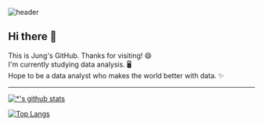 ![header](https://capsule-render.vercel.app/api?type=rounded&color=auto&height=300&section=header&text=Jung's%20GitHub&fontSize=90&fontColor=FFFFFF)

## Hi there 👋

This is Jung's GitHub. Thanks for visiting! 😄 <br>
I'm currently studying data analysis. 🖥️ <br>
Hope to be a data analyst who makes the world better with data. ✨


---
[![*'s github stats](https://github-readme-stats.vercel.app/api?username=gohard1907)](https://github.com/gohard1907)

[![Top Langs](https://github-readme-stats.vercel.app/api/top-langs/?username=gohard1907)](https://github.com/gohard1907/github-readme-stats)




